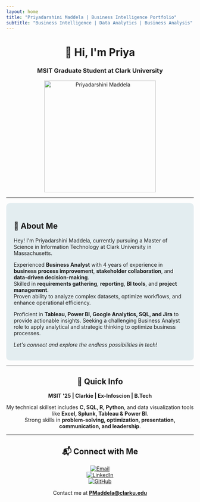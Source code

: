 ```yaml
---
layout: home
title: "Priyadarshini Maddela | Business Intelligence Portfolio"
subtitle: "Business Intelligence | Data Analytics | Business Analysis"
---
```


<div align="center">

# 👋 Hi, I'm Priya

### MSIT Graduate Student at Clark University

<img src="/assets/images/your_image.jpg" alt="Priyadarshini Maddela" width="300"/>

</div>

---

<div style="background-color:#e3edf0; padding: 20px; border-radius: 10px;">

## 📖 About Me

Hey! I'm Priyadarshini Maddela, currently pursuing a Master of Science in Information Technology at Clark University in Massachusetts.

Experienced **Business Analyst** with 4 years of experience in **business process improvement**, **stakeholder collaboration**, and **data-driven decision-making**.  
Skilled in **requirements gathering**, **reporting**, **BI tools**, and **project management**.  
Proven ability to analyze complex datasets, optimize workflows, and enhance operational efficiency.

Proficient in **Tableau, Power BI, Google Analytics, SQL, and Jira** to provide actionable insights. Seeking a challenging Business Analyst role to apply analytical and strategic thinking to optimize business processes.

*Let's connect and explore the endless possibilities in tech!*

</div>

---

<div align="center">

## 📌 Quick Info

**MSIT '25 | Clarkie | Ex-Infoscion | B.Tech**

My technical skillset includes **C, SQL, R, Python**, and data visualization tools like **Excel, Splunk, Tableau & Power BI**.  
Strong skills in **problem-solving, optimization, presentation, communication, and leadership**.

</div>

---

<div align="center">

## 📬 Connect with Me

[![Email](https://img.shields.io/badge/Email-Contact-informational)](mailto:maddelapriyadarshini@gmail.com)  
[![LinkedIn](https://img.shields.io/badge/LinkedIn-Profile-blue)](https://www.linkedin.com/in/yourprofile)  
[![GitHub](https://img.shields.io/badge/GitHub-Portfolio-black)](https://github.com/priyadarshnimaddela)

Contact me at **PMaddela@clarku.edu**

</div>
